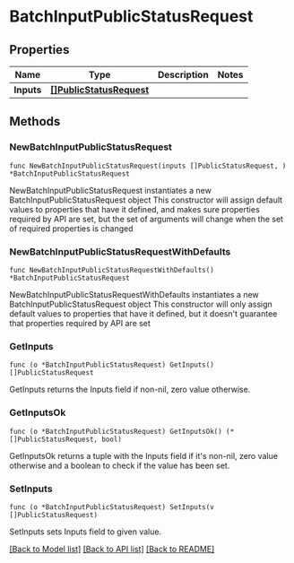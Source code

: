 # BatchInputPublicStatusRequest

## Properties

Name | Type | Description | Notes
------------ | ------------- | ------------- | -------------
**Inputs** | [**[]PublicStatusRequest**](PublicStatusRequest.md) |  | 

## Methods

### NewBatchInputPublicStatusRequest

`func NewBatchInputPublicStatusRequest(inputs []PublicStatusRequest, ) *BatchInputPublicStatusRequest`

NewBatchInputPublicStatusRequest instantiates a new BatchInputPublicStatusRequest object
This constructor will assign default values to properties that have it defined,
and makes sure properties required by API are set, but the set of arguments
will change when the set of required properties is changed

### NewBatchInputPublicStatusRequestWithDefaults

`func NewBatchInputPublicStatusRequestWithDefaults() *BatchInputPublicStatusRequest`

NewBatchInputPublicStatusRequestWithDefaults instantiates a new BatchInputPublicStatusRequest object
This constructor will only assign default values to properties that have it defined,
but it doesn't guarantee that properties required by API are set

### GetInputs

`func (o *BatchInputPublicStatusRequest) GetInputs() []PublicStatusRequest`

GetInputs returns the Inputs field if non-nil, zero value otherwise.

### GetInputsOk

`func (o *BatchInputPublicStatusRequest) GetInputsOk() (*[]PublicStatusRequest, bool)`

GetInputsOk returns a tuple with the Inputs field if it's non-nil, zero value otherwise
and a boolean to check if the value has been set.

### SetInputs

`func (o *BatchInputPublicStatusRequest) SetInputs(v []PublicStatusRequest)`

SetInputs sets Inputs field to given value.



[[Back to Model list]](../README.md#documentation-for-models) [[Back to API list]](../README.md#documentation-for-api-endpoints) [[Back to README]](../README.md)


